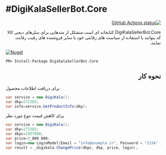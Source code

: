#DigiKalaSellerBot.Core
=======
<div dir="rtl">

<p>
  <a href="https://github.com/afsharsalar/DigiKalaSellerBot.Core">
     <img alt="GitHub Actions status" src="https://github.com/VahidN/DNTPersianUtils.Core/workflows/.NET%20Core%20Build/badge.svg">
  </a>
</p>

DigiKalaSellerBot.Core کتابخانه ای است متشکل از متدهایی برای سلرهای دیجی کالا که بتوانند با استفاده از سیاست های رقابتی خود با سایر فروشنده های رقیب رقابت نمایند.


</div>

[![Nuget](https://img.shields.io/nuget/v/DigiKalaSellerBot.Core)](https://github.com/afsharsalar/DigiKalaSellerBot.Core)
```
PM> Install-Package DigiKalaSellerBot.Core 
```
<div dir="rtl">
  <h2>نحوه کار 
</h2>
  
</div>

برای دریافت اطلاعات محصول
```csharp
var service = new DigiKala();
var dkp=272383;
var info=service.GetProductInfo(dkp);

```


برای کاهش قیمت تنوع مورد نظر
```csharp
var service = new DigiKala();
var dkp=272383;
var dkpc=1957080;
var price=3_800_000;
var login=new LoginModel{Email = "info@example.ir", Password = "1234" };
var result = _digikala.ChangePrice(dkpc, dkp, price, login);
```
